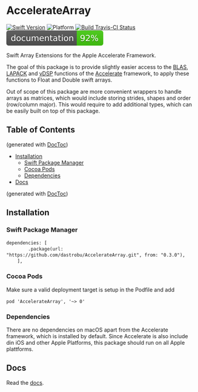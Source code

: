 # AccelerateArray

[![Swift Version](https://img.shields.io/badge/swift-5.1-blue.svg)](https://swift.org) 
![Platform](https://img.shields.io/badge/platform-osx--64-lightgray.svg)
[![Build Travis-CI Status](https://travis-ci.org/dastrobu/AccelerateArray.svg?branch=master)](https://travis-ci.org/dastrobu/AccelerateArray) 
[![documentation](https://github.com/dastrobu/AccelerateArray/raw/master/docs/badge.svg?sanitize=true)](https://dastrobu.github.io/AccelerateArray/)

Swift Array Extensions for the Apple Accelerate Framework. 

The goal of this package is to provide slightly easier access to the [BLAS](http://www.netlib.org/blas/), 
[LAPACK](http://www.netlib.org/lapack/) and [vDSP](https://developer.apple.com/documentation/accelerate/vdsp) functions
of the [Accelerate](https://developer.apple.com/documentation/accelerate) framework, 
to apply these functions to Float and Double swift arrays. 

Out of scope of this package are more convenient wrappers to handle arrays as matrices, which 
would include storing strides, shapes and order (row/column major). This would require to add 
additional types, which can be easily built on top of this package. 

## Table of Contents

<!-- START doctoc generated TOC please keep comment here to allow auto update -->
<!-- DON'T EDIT THIS SECTION, INSTEAD RE-RUN doctoc TO UPDATE -->
(generated with [DocToc](https://github.com/thlorenz/doctoc))

- [Installation](#installation)
  - [Swift Package Manager](#swift-package-manager)
  - [Cocoa Pods](#cocoa-pods)
  - [Dependencies](#dependencies)
- [Docs](#docs)

<!-- END doctoc generated TOC please keep comment here to allow auto update -->
(generated with [DocToc](https://github.com/thlorenz/doctoc))
     
## Installation

### Swift Package Manager
    dependencies: [
            .package(url: "https://github.com/dastrobu/AccelerateArray.git", from: "0.3.0"),
        ],
        
### Cocoa Pods

Make sure a valid deployment target is setup in the Podfile and add

    pod 'AccelerateArray', '~> 0'
    
### Dependencies

There are no dependencies on macOS apart from the Accelerate framework, which is installed by default.
Since Accelerate is also include din iOS and other Apple Platforms, this package should run on all Apple plattforms.

## Docs

Read the [docs](https://dastrobu.github.io/AccelerateArray/). 
